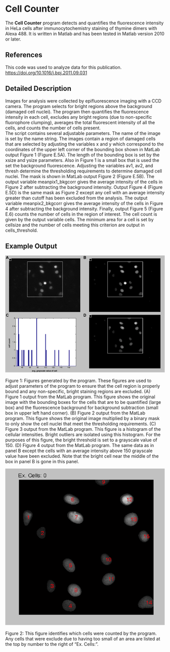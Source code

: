 # Cell Counter
The **Cell Counter** program detects and quantifies the fluorescence intensity in HeLa cells after immunocytochemistry staining of thymine dimers with Alexa 488. It is written in Matlab and has been tested in Matlab version 2010 or later. 

## References
This code was used to analyze data for this publication. https://doi.org/10.1016/j.bpj.2011.09.031

## Detailed Description
Images for analysis were collected by epifluorescence imaging with a CCD camera. The program selects for bright regions above the background (damaged cell nuclei). The program then quantifies the fluorescence intensity in each cell, excludes any bright regions (due to non-specific fluorophore clumping), averages the total fluorescent intensity of all the cells, and counts the number of cells present.  
The script contains several adjustable parameters. The name of the image is set by the name string. The images contain a region of damaged cells that are selected by adjusting the variables x and y which correspond to the coordinates of the upper left corner of the bounding box shown in MatLab output Figure 1 (Figure E.5A). The length of the bounding box is set by the xsize and ysize parameters. Also in Figure 1 is a small box that is used the set the background fluorescence. Adjusting the variables av1, av2, and thresh determine the thresholding requirements to determine damaged cell nuclei.  The mask is shown in MatLab output Figure 2 (Figure E.5B). The output variable meanpix1_bkgcorr gives the average intensity of the cells in Figure 2 after subtracting the background intensity. Output Figure 4 (Figure E.5D) is the same mask as Figure 2 except any cell with an average intensity greater than cutoff has been excluded from the analysis. The output variable meanpix2_bkgcorr gives the average intensity of the cells in Figure 4 after subtracting the background intensity.  Finally, output Figure 5 (Figure E.6) counts the number of cells in the region of interest. The cell count is given by the output variable cells. The minimum area for a cell is set by cellsize and the number of cells meeting this criterion are output in cells_threshold.  

## Example Output
![Figure 1](Images/Fig1.png)

Figure 1:  Figures generated by the program. These figures are used to adjust parameters of the program to ensure that the cell region is properly bound and any non-specific, bright staining regions are excluded. (A) Figure 1 output from the MatLab program. This figure shows the original image with the bounding boxes for the cells that are to be quantified (large box) and the fluorescence background for background subtraction (small box in upper left hand corner). (B) Figure 2 output from the MatLab program. This figure shows the original image multiplied by a binary mask to only show the cell nuclei that meet the thresholding requirements. (C) Figure 3 output from the MatLab program. This figure is a histogram of the cellular intensities.  Bright outliers are isolated using this histogram.  For the purposes of this figure, the bright threshold is set to a grayscale value of 150. (D) Figure 4 output from the MatLab program.  The same data as in panel B except the cells with an average intensity above 150 grayscale value have been excluded. Note that the bright cell near the middle of the box in panel B is gone in this panel. 

![Figure 2](Images/Fig2.png)

Figure 2: This figure identifies which cells were counted by the program.  Any cells that were exclude due to having too small of an area are listed at the top by number to the right of “Ex. Cells:”.
